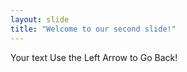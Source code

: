 ```yaml
---
layout: slide
title: "Welcome to our second slide!"
---
```

Your text
Use the Left Arrow to Go Back!
